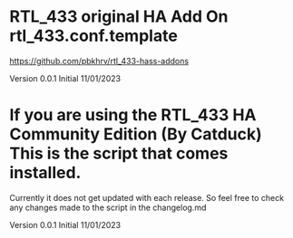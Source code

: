 # RTL_433 original HA Add On  rtl_433.conf.template 
https://github.com/pbkhrv/rtl_433-hass-addons

Version 0.0.1 Initial 11/01/2023


# If you are using the RTL_433 HA Community Edition (By Catduck) This is the script that comes installed.
Currently it does not get updated with each release. So feel free to check any changes made to the script in the changelog.md

Version 0.0.1 Initial 11/01/2023